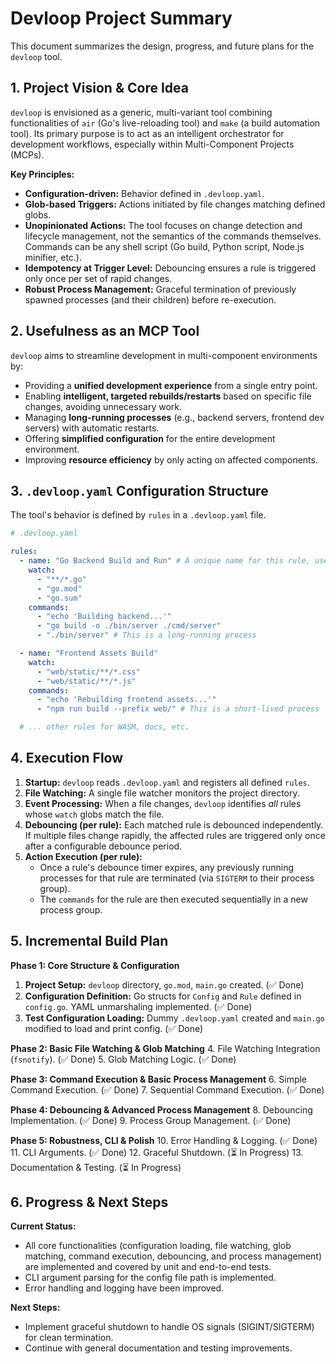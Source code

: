 # Devloop Project Summary

This document summarizes the design, progress, and future plans for the `devloop` tool.

## 1. Project Vision & Core Idea

`devloop` is envisioned as a generic, multi-variant tool combining functionalities of `air` (Go's live-reloading tool) and `make` (a build automation tool). Its primary purpose is to act as an intelligent orchestrator for development workflows, especially within Multi-Component Projects (MCPs).

**Key Principles:**
- **Configuration-driven:** Behavior defined in `.devloop.yaml`.
- **Glob-based Triggers:** Actions initiated by file changes matching defined globs.
- **Unopinionated Actions:** The tool focuses on change detection and lifecycle management, not the semantics of the commands themselves. Commands can be any shell script (Go build, Python script, Node.js minifier, etc.).
- **Idempotency at Trigger Level:** Debouncing ensures a rule is triggered only once per set of rapid changes.
- **Robust Process Management:** Graceful termination of previously spawned processes (and their children) before re-execution.

## 2. Usefulness as an MCP Tool

`devloop` aims to streamline development in multi-component environments by:
- Providing a **unified development experience** from a single entry point.
- Enabling **intelligent, targeted rebuilds/restarts** based on specific file changes, avoiding unnecessary work.
- Managing **long-running processes** (e.g., backend servers, frontend dev servers) with automatic restarts.
- Offering **simplified configuration** for the entire development environment.
- Improving **resource efficiency** by only acting on affected components.

## 3. `.devloop.yaml` Configuration Structure

The tool's behavior is defined by `rules` in a `.devloop.yaml` file.

```yaml
# .devloop.yaml

rules:
  - name: "Go Backend Build and Run" # A unique name for this rule, used for process management
    watch:
      - "**/*.go"
      - "go.mod"
      - "go.sum"
    commands:
      - "echo 'Building backend...'"
      - "go build -o ./bin/server ./cmd/server"
      - "./bin/server" # This is a long-running process

  - name: "Frontend Assets Build"
    watch:
      - "web/static/**/*.css"
      - "web/static/**/*.js"
    commands:
      - "echo 'Rebuilding frontend assets...'"
      - "npm run build --prefix web/" # This is a short-lived process

  # ... other rules for WASM, docs, etc.
```

## 4. Execution Flow

1.  **Startup:** `devloop` reads `.devloop.yaml` and registers all defined `rules`.
2.  **File Watching:** A single file watcher monitors the project directory.
3.  **Event Processing:** When a file changes, `devloop` identifies *all* rules whose `watch` globs match the file.
4.  **Debouncing (per rule):** Each matched rule is debounced independently. If multiple files change rapidly, the affected rules are triggered only once after a configurable debounce period.
5.  **Action Execution (per rule):**
    *   Once a rule's debounce timer expires, any previously running processes for that rule are terminated (via `SIGTERM` to their process group).
    *   The `commands` for the rule are then executed sequentially in a new process group.

## 5. Incremental Build Plan

**Phase 1: Core Structure & Configuration**
1.  **Project Setup:** `devloop` directory, `go.mod`, `main.go` created. (✅ Done)
2.  **Configuration Definition:** Go structs for `Config` and `Rule` defined in `config.go`. YAML unmarshaling implemented. (✅ Done)
3.  **Test Configuration Loading:** Dummy `.devloop.yaml` created and `main.go` modified to load and print config. (✅ Done)

**Phase 2: Basic File Watching & Glob Matching**
4.  File Watching Integration (`fsnotify`). (✅ Done)
5.  Glob Matching Logic. (✅ Done)

**Phase 3: Command Execution & Basic Process Management**
6.  Simple Command Execution. (✅ Done)
7.  Sequential Command Execution. (✅ Done)

**Phase 4: Debouncing & Advanced Process Management**
8.  Debouncing Implementation. (✅ Done)
9.  Process Group Management. (✅ Done)

**Phase 5: Robustness, CLI & Polish**
10. Error Handling & Logging. (✅ Done)
11. CLI Arguments. (✅ Done)
12. Graceful Shutdown. (⏳ In Progress)
13. Documentation & Testing. (⏳ In Progress)

## 6. Progress & Next Steps

**Current Status:**
- All core functionalities (configuration loading, file watching, glob matching, command execution, debouncing, and process management) are implemented and covered by unit and end-to-end tests.
- CLI argument parsing for the config file path is implemented.
- Error handling and logging have been improved.

**Next Steps:**
- Implement graceful shutdown to handle OS signals (SIGINT/SIGTERM) for clean termination.
- Continue with general documentation and testing improvements.
